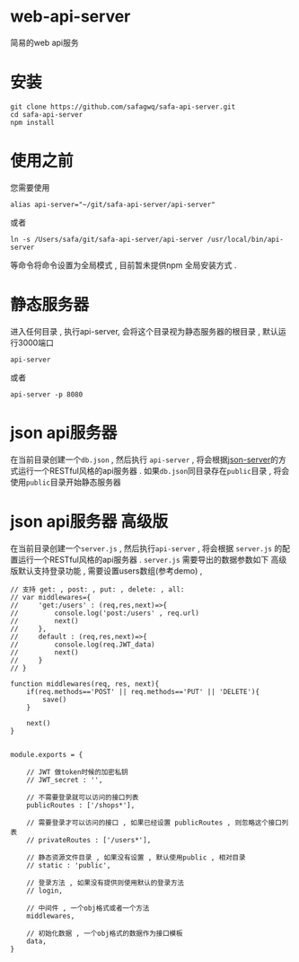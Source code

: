 # web-api-server
简易的web api服务

# 安装
```
git clone https://github.com/safagwq/safa-api-server.git
cd safa-api-server
npm install
```

# 使用之前
您需要使用
```
alias api-server="~/git/safa-api-server/api-server"
```
或者
```
ln -s /Users/safa/git/safa-api-server/api-server /usr/local/bin/api-server
```
等命令将命令设置为全局模式 , 目前暂未提供npm 全局安装方式 .


# 静态服务器
进入任何目录 , 执行api-server, 会将这个目录视为静态服务器的根目录 , 默认运行3000端口

```
api-server
```
或者
```
api-server -p 8080
```



# json api服务器
在当前目录创建一个```db.json``` , 然后执行 ```api-server``` , 将会根据[json-server](https://github.com/typicode/json-server)的方式运行一个RESTful风格的api服务器 .
如果```db.json```同目录存在```public```目录 , 将会使用```public```目录开始静态服务器



# json api服务器 高级版
在当前目录创建一个```server.js``` , 然后执行```api-server``` , 将会根据 ```server.js``` 的配置运行一个RESTful风格的api服务器 .
```server.js``` 需要导出的数据参数如下
高级版默认支持登录功能 , 需要设置users数组(参考demo) , 

```
// 支持 get: , post: , put: , delete: , all:
// var middlewares={
//     'get:/users' : (req,res,next)=>{
//         console.log('post:/users' , req.url)
//         next()
//     },
//     default : (req,res,next)=>{
//         console.log(req.JWT_data)
//         next()
//     }
// }

function middlewares(req, res, next){
    if(req.methods=='POST' || req.methods=='PUT' || 'DELETE'){
        save()
    }

    next()
}


module.exports = {

    // JWT 做token时候的加密私钥
    // JWT_secret : '',

    // 不需要登录就可以访问的接口列表
    publicRoutes : ['/shops*'],

    // 需要登录才可以访问的接口 , 如果已经设置 publicRoutes , 则忽略这个接口列表
    // privateRoutes : ['/users*'],

    // 静态资源文件目录 , 如果没有设置 , 默认使用public , 相对目录
    // static : 'public',

    // 登录方法 , 如果没有提供则使用默认的登录方法
    // login,

    // 中间件 , 一个obj格式或者一个方法
    middlewares,

    // 初始化数据 , 一个obj格式的数据作为接口模板
    data,
}

```

